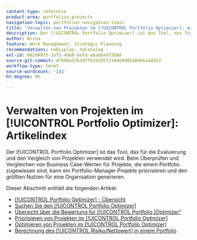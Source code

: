 ```yaml
---
content-type: reference
product-area: portfolios;projects
navigation-topic: portfolios-navigation-topic
title: 'Verwalten von Projekten im [!UICONTROL Portfolio Optimizer]: Artikelindex'
description: Der [!UICONTROL Portfolio Optimizer] ist das Tool, das für die Evaluierung und den Vergleich von Projekten verwendet wird. Beim Überprüfen und Vergleichen von Business Case-Werten für Projekte, die einem Portfolio zugewiesen sind, kann ein Portfolio-Manager Projekte priorisieren und den größten Nutzen für eine Organisation generieren.
author: Alina
feature: Work Management, Strategic Planning
recommendations: noDisplay, noCatalog
exl-id: 662d4975-3af5-4de6-befa-abadeedf2b0d
source-git-commit: d7600a55b3dffb242957234de9d85a0deb1ad2e3
workflow-type: tm+mt
source-wordcount: '142'
ht-degree: 0%

---
```


# Verwalten von Projekten im [!UICONTROL Portfolio Optimizer]: Artikelindex

Der [!UICONTROL Portfolio Optimizer] ist das Tool, das für die Evaluierung und den Vergleich von Projekten verwendet wird. Beim Überprüfen und Vergleichen von Business Case-Werten für Projekte, die einem Portfolio zugewiesen sind, kann ein Portfolio-Manager Projekte priorisieren und den größten Nutzen für eine Organisation generieren.

Dieser Abschnitt enthält die folgenden Artikel:

* [[!UICONTROL Portfolio Optimizer] - Übersicht](../../../manage-work/portfolios/portfolio-optimizer/portfolio-optimizer-overview.md)
* [Suchen Sie den [!UICONTROL Portfolio Optimizer]](../../../manage-work/portfolios/portfolio-optimizer/locate-portfolio-optimizer.md)
* [Übersicht über die Bewertung für [!UICONTROL Portfolio &#x200B;]Optimizer“](../../../manage-work/portfolios/portfolio-optimizer/portfolio-optimizer-score.md)
* [Priorisieren von Projekten im [!UICONTROL Portfolio Optimizer]](../../../manage-work/portfolios/portfolio-optimizer/prioritize-projects-in-portfolio-optimizer.md)
* [Optimieren von Projekten im [!UICONTROL Portfolio Optimizer]](../../../manage-work/portfolios/portfolio-optimizer/optimize-projects-in-portfolio-optimizer.md)
* [Berechnung des [!UICONTROL Risiko/Nettowert] in einem Portfolio](../../../manage-work/portfolios/portfolio-optimizer/calculate-risk-to-net-value-in-portfolio.md)
